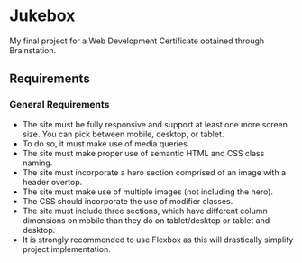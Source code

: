 # Jukebox
My final project for a Web Development Certificate obtained through Brainstation. 
## Requirements

### General Requirements

- The site must be fully responsive and support at least one more screen size. You can pick between mobile, desktop, or tablet.
- To do so, it must make use of media queries.
- The site must make proper use of semantic HTML and CSS class naming.
- The site must incorporate a hero section comprised of an image with a header overtop.
- The site must make use of multiple images (not including the hero).
- The CSS should incorporate the use of modifier classes.
- The site must include three sections, which have different column dimensions on mobile than they do on tablet/desktop or tablet and desktop.
- It is strongly recommended to use Flexbox as this will drastically simplify project implementation.
